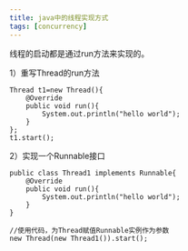 ```yaml
---
title: java中的线程实现方式
tags: [concurrency]
---
```


线程的启动都是通过run方法来实现的。

1）重写Thread的run方法

```
Thread t1=new Thread(){
    @Override
    public void run(){
        System.out.println("hello world");
    }
};
t1.start();
```

2）实现一个Runnable接口

```
public class Thread1 implements Runnable{
    @Override
    public void run(){
        System.out.println("hello world");
    }
}

//使用代码，为Thread赋值Runnable实例作为参数
new Thread(new Thread1()).start();
```